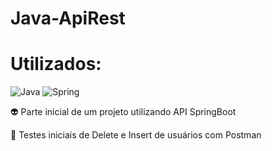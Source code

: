 # Java-ApiRest

# Utilizados:
![Java](https://img.shields.io/badge/java-%23ED8B00.svg?style=for-the-badge&logo=openjdk&logoColor=white) ![Spring](https://img.shields.io/badge/spring-%236DB33F.svg?style=for-the-badge&logo=spring&logoColor=white)

👽 Parte inicial de um projeto utilizando API SpringBoot

👀 Testes iniciais de Delete e Insert de usuários com Postman